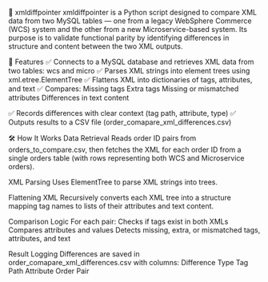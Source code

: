 🧾 xmldiffpointer
xmldiffpointer is a Python script designed to compare XML data from two MySQL tables — one from a legacy WebSphere Commerce (WCS) system and the other from a new Microservice-based system. Its purpose is to validate functional parity by identifying differences in structure and content between the two XML outputs.

🚀 Features
✅ Connects to a MySQL database and retrieves XML data from two tables: wcs and micro
✅ Parses XML strings into element trees using xml.etree.ElementTree
✅ Flattens XML into dictionaries of tags, attributes, and text
✅ Compares:
Missing tags
Extra tags
Missing or mismatched attributes
Differences in text content

✅ Records differences with clear context (tag path, attribute, type)
✅ Outputs results to a CSV file (order_comapare_xml_differences.csv)

🛠️ How It Works
Data Retrieval
Reads order ID pairs from orders_to_compare.csv, then fetches the XML for each order ID from a single orders table (with rows representing both WCS and Microservice orders).

XML Parsing
Uses ElementTree to parse XML strings into trees.

Flattening XML
Recursively converts each XML tree into a structure mapping tag names to lists of their attributes and text content.

Comparison Logic
For each pair:
Checks if tags exist in both XMLs
Compares attributes and values
Detects missing, extra, or mismatched tags, attributes, and text

Result Logging
Differences are saved in order_comapare_xml_differences.csv with columns:
Difference Type
Tag Path
Attribute
Order Pair
